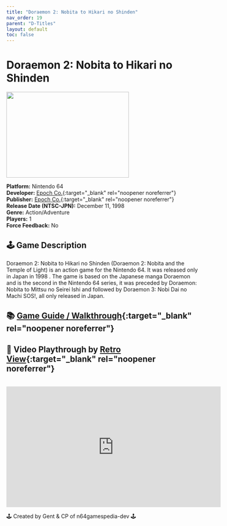 ```yaml
---
title: "Doraemon 2: Nobita to Hikari no Shinden"
nav_order: 19
parent: "D-Titles"
layout: default
toc: false
---
```


# Doraemon 2: Nobita to Hikari no Shinden

<b>
<img src="https://images.launchbox-app.com/4ac1d1bb-ac53-4cc9-9f88-518375d0bc8b.png" alt="" width="320" height="224" />
</b>

**Platform:** Nintendo 64  
**Developer:** [Epoch Co.](https://en.wikipedia.org/wiki/Epoch_Co.){:target="_blank" rel="noopener noreferrer"}  
**Publisher:** [Epoch Co.](https://en.wikipedia.org/wiki/Epoch_Co.){:target="_blank" rel="noopener noreferrer"}  
**Release Date (NTSC-JPN):** December 11, 1998  
**Genre:** Action/Adventure  
**Players:** 1  
**Force Feedback:** No  

## 🕹️ Game Description
Doraemon 2: Nobita to Hikari no Shinden (Doraemon 2: Nobita and the Temple of Light) is an action game for the Nintendo 64. It was released only in Japan in 1998 . The game is based on the Japanese manga Doraemon and is the second in the Nintendo 64 series, it was preceded by Doraemon: Nobita to Mittsu no Seirei Ishi and followed by Doraemon 3: Nobi Dai no Machi SOS!, all only released in Japan.

## 📚 [Game Guide / Walkthrough](https://gamefaqs.gamespot.com/n64/576254-doraemon-2-nobita-to-hikari-no-shinden/faqs/78430){:target="_blank" rel="noopener noreferrer"}

## 🎥 Video Playthrough by [Retro View](https://www.youtube.com/channel/UCiv9oacauu5ye9BsHdOnxuw){:target="_blank" rel="noopener noreferrer"}
<br />  
<iframe width="560" height="315" src="https://www.youtube.com/embed/04hdM2e9fJg" title="YouTube video player" frameborder="0" allowfullscreen></iframe>

🕹️ Created by Gent & CP of n64gamespedia-dev 🕹️

<!-- Vault Format: n64gamespedia-dev -->
<!-- Protocol Source: _vault-specs/format-protocol.md -->
